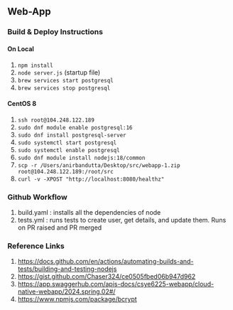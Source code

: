 ## Web-App

### Build & Deploy Instructions

#### On Local

1. `npm install`
2. `node server.js` (startup file)
3. `brew services start postgresql`
4. `brew services stop postgresql`

#### CentOS 8

1. `ssh root@104.248.122.189`
2. `sudo dnf module enable postgresql:16`
3. `sudo dnf install postgresql-server`
4. `sudo systemctl start postgresql`
5. `sudo systemctl enable postgresql`
6. `sudo dnf module install nodejs:18/common`
7. `scp -r /Users/anirbandutta/Desktop/src/webapp-1.zip root@104.248.122.189:/root/src`
8. `curl -v -XPOST "http://localhost:8080/healthz"`

### Github Workflow

1. build.yaml : installs all the dependencies of node
2. tests.yml : runs tests to create user, get details, and update them. Runs on PR raised and PR merged

### Reference Links

1. https://docs.github.com/en/actions/automating-builds-and-tests/building-and-testing-nodejs
2. https://gist.github.com/Chaser324/ce0505fbed06b947d962
3. https://app.swaggerhub.com/apis-docs/csye6225-webapp/cloud-native-webapp/2024.spring.02#/
4. https://www.npmjs.com/package/bcrypt
